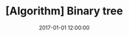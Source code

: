 ---
layout: post
title:  "[Algorithm] Binary tree"
date:   2017-01-01 12:00:00
categories: algorithm
---